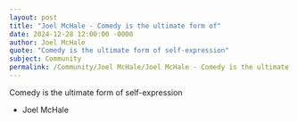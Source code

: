 ```yaml
---
layout: post
title: "Joel McHale - Comedy is the ultimate form of"
date: 2024-12-28 12:00:00 -0000
author: Joel McHale
quote: "Comedy is the ultimate form of self-expression"
subject: Community
permalink: /Community/Joel McHale/Joel McHale - Comedy is the ultimate form of
---
```


Comedy is the ultimate form of self-expression

- Joel McHale
